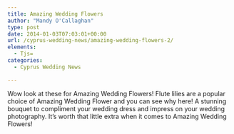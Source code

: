 ```yaml
---
title: Amazing Wedding Flowers
author: "Mandy O'Callaghan"
type: post
date: 2014-01-03T07:03:01+00:00
url: /cyprus-wedding-news/amazing-wedding-flowers-2/
elements:
  - Tjs=
categories:
  - Cyprus Wedding News

---
```

Wow look at these for Amazing Wedding Flowers! Flute lilies are a popular choice of Amazing Wedding Flower and you can see why here! A stunning bouquet to compliment your wedding dress and impress on your wedding photography. It&#8217;s worth that little extra when it comes to Amazing Wedding Flowers!

&nbsp;